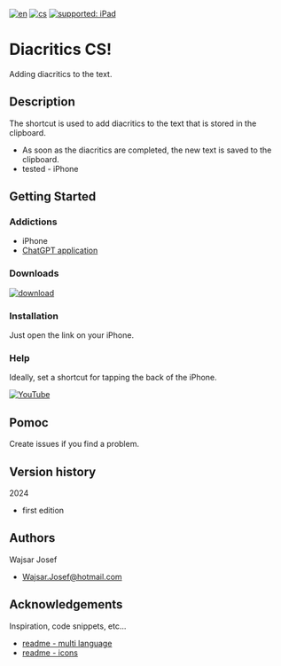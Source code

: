 [![en](https://img.shields.io/badge/lang-en-red.svg)](https://github.com/PepikVaio/reMarkable_Diacritics_CS?tab=readme-ov-file)
[![cs](https://img.shields.io/badge/lang-cs-springgreen.svg)](https://github.com/PepikVaio/reMarkable_Diacritics_CS/blob/main/.language_cs/README_cs.md)
[![supported: iPad](https://img.shields.io/badge/iPhone-supported-blueviolet)](https://www.apple.com/cz/iphone/)



# Diacritics CS!
Adding diacritics to the text.

## Description
The shortcut is used to add diacritics to the text that is stored in the clipboard.
* As soon as the diacritics are completed, the new text is saved to the clipboard. 
* tested - iPhone

## Getting Started

### Addictions
* iPhone
* [ChatGPT application](https://apps.apple.com/cz/app/chatgpt/id6448311069?l=cs)


### Downloads
[![download](https://img.shields.io/badge/download-latest_release-slategray)](https://www.icloud.com/shortcuts/2e116bb08d784f7294902185d24dde47)

### Installation
Just open the link on your iPhone.

### Help
Ideally, set a shortcut for tapping the back of the iPhone.

[![YouTube](https://img.shields.io/badge/YouTube-Video-red)](https://youtu.be/11kzIVPvCu0?si=rPG1BSNr1YD6hQeM)


## Pomoc
Create issues if you find a problem.


## Version history
2024
* first edition


## Authors
Wajsar Josef
* Wajsar.Josef@hotmail.com

## Acknowledgements
Inspiration, code snippets, etc...
* [readme - multi language](https://github.com/jonatasemidio/multilanguage-readme-pattern)
* [readme - icons](https://www.etsy.com/?ref=lgo)
